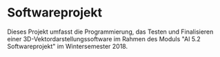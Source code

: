# Softwareprojekt

Dieses Projekt umfasst die Programmierung, das Testen und Finalisieren einer 3D-Vektordarstellungssoftware im Rahmen des Moduls "AI 5.2 Softwareprojekt" im Wintersemester 2018.